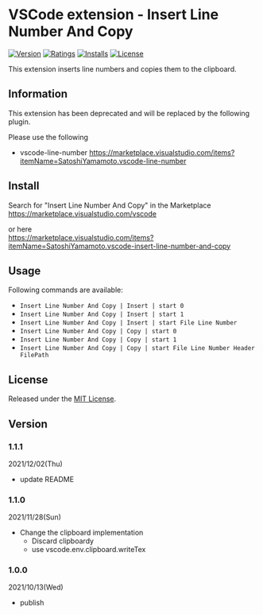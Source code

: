 # VSCode extension - Insert Line Number And Copy

[![Version][version-badge]][marketplace]
[![Ratings][ratings-badge]][marketplace-ratings]
[![Installs][installs-badge]][marketplace]
[![License][license-badge]][license]

This extension inserts line numbers and copies them to the clipboard.

## Information

This extension has been deprecated and will be replaced by the following plugin.

Please use the following

- vscode-line-number
https://marketplace.visualstudio.com/items?itemName=SatoshiYamamoto.vscode-line-number  

## Install

Search for "Insert Line Number And Copy" in the Marketplace  
https://marketplace.visualstudio.com/vscode

or here  
https://marketplace.visualstudio.com/items?itemName=SatoshiYamamoto.vscode-insert-line-number-and-copy

## Usage

Following commands are available:

- `Insert Line Number And Copy | Insert | start 0`
- `Insert Line Number And Copy | Insert | start 1`
- `Insert Line Number And Copy | Insert | start File Line Number`
- `Insert Line Number And Copy | Copy | start 0`
- `Insert Line Number And Copy | Copy | start 1`
- `Insert Line Number And Copy | Copy | start File Line Number Header FilePath`

## License

Released under the [MIT License][license].

[version-badge]: https://vsmarketplacebadge.apphb.com/version/SatoshiYamamoto.vscode-insert-line-number-and-copy.svg
[ratings-badge]: https://vsmarketplacebadge.apphb.com/rating/SatoshiYamamoto.vscode-insert-line-number-and-copy.svg
[installs-badge]: https://vsmarketplacebadge.apphb.com/installs/SatoshiYamamoto.vscode-insert-line-number-and-copy.svg
[license-badge]: https://img.shields.io/github/license/standard-software/vscode-insert-line-number-and-copy.svg

[marketplace]: https://marketplace.visualstudio.com/items?itemName=SatoshiYamamoto.vscode-insert-line-number-and-copy
[marketplace-ratings]: https://marketplace.visualstudio.com/items?itemName=SatoshiYamamoto.vscode-insert-line-number-and-copy#review-details
[license]: https://github.com/standard-software/vscode-insert-line-number-and-copy/blob/master/LICENSE

## Version

### 1.1.1
2021/12/02(Thu)
- update README

### 1.1.0
2021/11/28(Sun)
- Change the clipboard implementation
  - Discard clipboardy
  - use vscode.env.clipboard.writeTex

### 1.0.0
2021/10/13(Wed)
- publish
